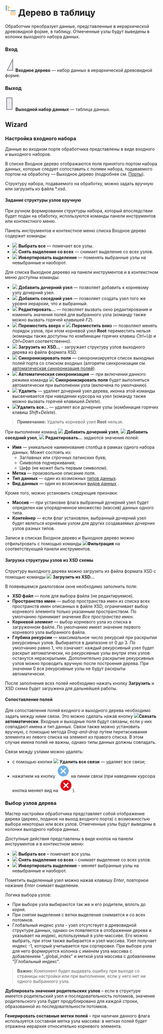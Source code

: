 # ![](../../images/icons/components/tree-to-data_default.svg) Дерево в таблицу

Обработчик преобразует данные, представленные в иерархической древовидной форме, в таблицу. Отмеченные узлы будут выведены в колонки выходного набора данных.

### Вход

![](../../images/icons/app/node/ports/inputs/tree_inactive.svg) **Входное дерево** — набор данных в иерархической древовидной форме.

### Выход

![](../../images/icons/app/node/ports/outputs/table_inactive.svg) **Выходной набор данных** — таблица данных.

## Wizard

### Настройка входного набора

Данные во входном порте обработчика представлены в виде входного и выходного наборов.

В списке Входное дерево отображаются поля принятого портом набора данных, которые следует сопоставить с полями набора, подаваемого портом на обработку — Выходное дерево (подробнее см. [Порты](../../scenario/ports/README.md)).

Структуру набора, подаваемого на обработку, можно задать вручную или загрузить из файла *.xsd.

#### Задание структуры узлов вручную

При ручном формировании структуры набора, который впоследствии будет подан на обаботку, используются команды панели инструментов или контекстного меню.

Панель инструментов и контекстное меню списка Входное дерево содержит команды:

* ![](../../images/icons/toolbar-controls/check-all_default.svg) **Выбрать все** — помечает все узлы.
* ![](../../images/icons/toolbar-controls/uncheck-all_default.svg) **Снять выделение со всех** — снимает выделение со всех узлов.
* ![](../../images/icons/toolbar-controls/reverse-check_default.svg) **Инвертировать выделение** — поменять выбранные узлы на невыбранные и наоборот.

Для списка Выходное дереево на панели инструментов и в контекстном меню доступны команды:

* ![](../../images/icons/wizards/datatree/add-child_default.svg) **Добавить дочерний узел** — позволяет добавить к корневому узлу дочерний узел.
* ![](../../images/icons/wizards/datatree/add-neighbor_default.svg) **Добавить соседний узел** — позволяет создать узел того же уровня иерархии, что и выбранный.
* ![](../../images/icons/toolbar-controls/edit_default.svg) **Редактировать...** — позволяет вызвать окно редактирования и изменить значения полей для выбранного узла (команду также можно вызвать горячей клавишей *F2*).
* ![](../../images/icons/toolbar-controls/moveup_default.svg) **Переместить вверх**  и  ![](../../images/icons/toolbar-controls/movedown_default.svg) **Переместить вниз** — позволяют менять порядок узлов, при этом корневой узел **Root** переместить нельзя (команды также доступны по комбинации горячих клавиш *Ctrl+Up* и *Ctrl+Down* соответственно).
* ![](../../images/icons/toolbar-controls/import-from-xsd_default.svg) **Загрузить из XSD...** - загружает структуру узлов выходного дерева из файла формата XSD.
* ![](../../images/icons/toolbar-controls/sync-columns_default.svg) **Синхронизировать поля** — синхронизируется список выходных полей порта со списком входных (алгоритм синхронизации см. [автоматическая синхронизация полей](../../scenario/ports/field-synchronization.md)).
* ![](../../images/icons/toolbar-controls/auto-sync-columns_default.svg) **Автоматическая синхронизация** — при включении данного режима команда  ![](../../images/icons/toolbar-controls/sync-columns_default.svg) **Синхронизировать поля** будет выполняться автоматически при выполнении узла (включена по умолчанию).
* ![](../../images/icons/toolbar-controls/delete_default.svg) **Удалить** — удаляет дочерний узел дерева, иконка этой команды высвечивается при наведении курсора на узел (команду также можно вызвать горячей клавишей *Delete*).
* ![](../../images/icons/toolbar-controls/delete-all_default.svg)**Удалить все...** — удаляет все дочерние узлы (комбинация горячих клавиш *Shift+Delete*).

> **Примечание:** Удалить корневой узел **Root** нельзя.

При выполнении команд ![](../../images/icons/wizards/datatree/add-child_default.svg)  **Добавить дочерний узел**, ![](../../images/icons/wizards/datatree/add-neighbor_default.svg) **Добавить соседний узел**, ![](../../images/icons/toolbar-controls/edit_default.svg) **Редактировать...** задаются значения полей:
* **Имя** — уникальное наименование столбца в рамках одного набора данных. Может состоять из:
   * Заглавных или строчных латинских букв;
   * Символов подчеркивания;
   * Цифр (не может быть первым символом).
* **Метка** — произвольное описание поля.
* **Тип данных** — один из возможных [типов данных](./../../data/datatype.md).
* **Вид данных** — один из возможных [видов данных](./../../data/datakind.md)
   .

Кроме того, можно установить следующие признаки:
* **Массив** — при установке флага выбранный дочерний узел будет определен как упорядоченное множество (массив) данных одного типа.
* **Контейнер** — если флаг установлен, выбранный дочерний узел будет являться корневым узлом для других создаваемых дочерних узлов разных типов.

Записи в списках Входное дерево и Выходное дерево можно отфильтровать с помощью команды ![](../../images/icons/toolbar-controls/filter_default.svg)**Фильтрация** на соответствующей панели инструментов.

#### Загрузка структуры узлов из XSD схемы

Структуру выходного дерева можно загрузить из файла формата XSD с помощью команды ![](../../images/icons/toolbar-controls/import-from-xsd_default.svg) **Загрузить из XSD...**

В появившемся диалоговом окне необходимо заполнить поля:

* **XSD файл** — поле для выбора файла (не редактируемое).
* **Пространство имен** — выбор пространства имен из списка всех пространств имен описанных в файле XSD, ограничивает выбор корневого элемента только указанным пространством. По умолчанию принимает значение *Все пространства имен*.
* **Корневой элемент** — выбор корневого узла из списка в загруженном файле. По умолчанию имеет значение первого корневого узла выбранного файла.
* **Глубина рекурсии** — максимальное число рекурсий при раскрытии рекурсивных узлов. Выбирается в диапазоне от 0 до 3. По  умолчанию равно 1, что означает: каждый рекурсивный узел будет раскрыт автоматически, но рекурсивные узлы внутри этих узлов останутся нераскрытыми. Дополнительно раскрытие рекурсивных узлов можно проводить вручную после построения дерева. При значении 0 все рекурсивные узлы не будут раскрыты автоматически.

После заполнения всех полей необходимо нажать кнопку **Загрузить** и XSD схема будет загружена для дальнейшей работы.

#### Сопоставление полей

Для сопоставления полей входного и выходного дерева необходимо задать между ними связи. Это можно сделать нажав кнопку ![](../../images/icons/toolbar-controls/auto-connect_default.svg)**Связать автоматически**. Входные и выходные поля будут связаны, если у них совпадают имена и тип данных.
Связи также можно установить вручную, с помощью метода *Drag-and-drop* путем перетаскивания элемента из левого списка на элемент из правого списка. В этом случае имена полей не важны, однако типы данных должны совпадать.

Связи между узлами можно удалять:
* с помощью кнопки  ![](../../images/icons/toolbar-controls/remove-all-links_default.svg) **Удалить все связи** — удаляет все связи;
* нажатием на кнопку ![Удалить связь](../../images/icons/link-grid/remove-link_selected.svg) на линии связи (при наведении курсора кнопка меняет вид на ![Удалить связь](../../images/icons/link-grid/remove-link_hover.svg)).

### Выбор узлов дерева

Мастер настройки обработчика представляет собой отображение дерева (дерево, поданое на выход входного порта) с возможностью выбора некоторых или всех узлов. Отмеченные узлы будут выведены в колонки выходного набора данных.

Доступные действия представлены в виде кнопок на панели инструментов и в контекстном меню:

* ![](../../images/icons/toolbar-controls/check-all_default.svg) **Выбрать все** – помечает все узлы.
* ![](../../images/icons/toolbar-controls/uncheck-all_default.svg) **Снять выделение со всех** – снимает выделение со всех узлов.
* ![](../../images/icons/toolbar-controls/reverse-check_default.svg) **Инвертировать выделение** – меняет выбранные узлы на невыбранные и наоборот.

Пометить выделенный узел можно нажав клавишу *Enter*, повторное нажание *Enter* снимает выделение.

Логика выбора узлов:

* При выборе узла выбираются так же и его родители, вплоть до корня.
* При снятии выделения с ветки выделение снимается и со всех потомков.
* Глобальный индекс узла - узел отсутствует в древовидной структуре данных, однако он появляется в отображении дерева и указывает на индекс, используемый в узле-массиве. Его можно выбрать, при этом также выбирается и узел массива.
   Узел получает индекс -1, который учитывается при сортировке.
   При выборе узла для него формируется колонка с именем узла массива с добавлением  "_global_index" и меткой узла массива с добавлением "|Глобальный индекс".

> **Важно:** Компонент будет выдавать ошибку при выходе со страницы настройки или при выполнении, если у него нет ни одного выбранного узла.

**Дублировать значения родительских узлов** – если в структуре имеется родительский узел и последовательность потомков, значение родительского узла будет продублировано для каждой строки, образованной из последовательности потомков.

**Генерировать составные метки полей** – при наличии данного флага используется составная метка узла массива: в метках полей будет отражена иерархия относительно корневого элемента.
